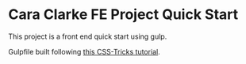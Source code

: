 # Cara Clarke FE Project Quick Start

This project is a front end quick start using gulp.

Gulpfile built following [this CSS-Tricks tutorial](https://css-tricks.com/gulp-for-beginners/).